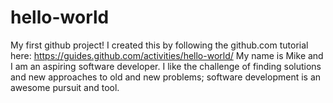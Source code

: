 # hello-world
My first github project! I created this by following the github.com tutorial here: https://guides.github.com/activities/hello-world/
My name is Mike and I am an aspiring software developer. I like the challenge of finding solutions and new approaches to old and new problems; software development is an awesome pursuit and tool.
